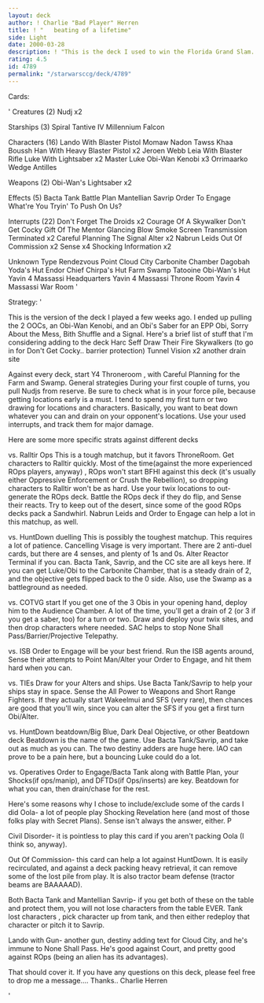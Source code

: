 ```yaml
---
layout: deck
author: ! Charlie "Bad Player" Herren
title: ! "   beating of a lifetime"
side: Light
date: 2000-03-28
description: ! "This is the deck I used to win the Florida Grand Slam. It is a fairly standard throneroom mains deck."
rating: 4.5
id: 4789
permalink: "/starwarsccg/deck/4789"
---
```

Cards: 

'
Creatures (2)
Nudj  x2

Starships (3)
Spiral
Tantive IV
Millennium Falcon

Characters (16)
Lando With Blaster Pistol
Momaw Nadon
Tawss Khaa
Boussh
Han With Heavy Blaster Pistol  x2
Jeroen Webb
Leia With Blaster Rifle
Luke With Lightsaber  x2
Master Luke
Obi-Wan Kenobi	x3
Orrimaarko
Wedge Antilles

Weapons (2)
Obi-Wan's Lightsaber  x2

Effects (5)
Bacta Tank
Battle Plan
Mantellian Savrip
Order To Engage
What're You Tryin' To Push On Us?

Interrupts (22)
Don't Forget The Droids  x2
Courage Of A Skywalker
Don't Get Cocky
Gift Of The Mentor
Glancing Blow
Smoke Screen
Transmission Terminated  x2
Careful Planning
The Signal
Alter  x2
Nabrun Leids
Out Of Commission  x2
Sense  x4
Shocking Information  x2

Unknown Type
Rendezvous Point
Cloud City Carbonite Chamber
Dagobah Yoda's Hut
Endor Chief Chirpa's Hut
Farm
Swamp
Tatooine Obi-Wan's Hut
Yavin 4 Massassi Headquarters
Yavin 4 Massassi Throne Room
Yavin 4 Massassi War Room
'

Strategy: '

This is the version of the deck I played a few weeks ago. I ended up pulling the 2 OOCs, an Obi-Wan Kenobi, and an Obi's Saber for an EPP Obi, Sorry About the Mess, Bith Shuffle and a Signal.
Here's a brief list of stuff that I'm considering adding to the deck
Harc Seff
Draw Their Fire
Skywalkers (to go in for Don't Get Cocky.. barrier protection)
Tunnel Vision x2
another drain site

Against every deck, start Y4 Throneroom , with Careful Planning for the Farm and Swamp.
General strategies
During your first couple of turns, you pull Nudjs from reserve. Be sure to check what is in your force pile, because getting locations early is a must. I tend to spend my first turn or two drawing for locations and characters. Basically, you want to beat down whatever you can and drain on your opponent's locations. Use your used interrupts, and track them for major damage.

Here are some more specific strats against different decks

vs. Ralltir Ops
This is a tough matchup, but it favors ThroneRoom. Get characters to Ralltir quickly. Most of the time(against the more experienced ROps players, anyway) , ROps won't start BFHI against this deck (it's usually either Oppressive Enforcement or Crush the Rebellion), so dropping characters to Ralltir won't be as hard. Use your twix locations to out-generate the ROps deck. Battle the ROps deck if they do flip, and Sense their reacts. Try to keep out of the desert, since some of the good ROps decks pack a Sandwhirl. Nabrun Leids and Order to Engage can help a lot in this matchup, as well.

vs. HuntDown duelling
This is possibly the toughest matchup. This requires a lot of patience. Cancelling Visage is very important. There are 2 anti-duel cards, but there are 4 senses, and plenty of 1s and 0s. Alter Reactor Terminal if you can. Bacta Tank, Savrip, and the CC site are all keys here. If you can get Luke/Obi to the Carbonite Chamber, that is a steady drain of 2, and the objective gets flipped back to the 0 side. Also, use the Swamp as a battleground as needed.

vs. COTVG start
If you get one of the 3 Obis in your opening hand, deploy him to the Audience Chamber. A lot of the time, you'll get a drain of 2 (or 3 if you get a saber, too) for a turn or two. Draw and deploy your twix sites, and then drop characters where needed. SAC helps to stop None Shall Pass/Barrier/Projective Telepathy.

vs. ISB
Order to Engage will be your best friend. Run the ISB agents around, Sense their attempts to Point Man/Alter your Order to Engage, and hit them hard when you can.

vs. TIEs
Draw for your Alters and ships. Use Bacta Tank/Savrip to help your ships stay in space. Sense the All Power to Weapons and Short Range Fighters. If they actually start Wakeelmui and SFS (very rare), then chances are good that you'll win, since you can alter the SFS if you get a first turn Obi/Alter.

vs. HuntDown beatdown/Big Blue, Dark Deal Objective,  or other Beatdown deck
Beatdown is the name of the game. Use Bacta Tank/Savrip, and take out as much as you can. The two destiny adders are huge here. IAO can prove to be a pain here, but a bouncing Luke could do a lot.

vs. Operatives
Order to Engage/Bacta Tank along with Battle Plan, your Shocks(if ops/manip), and DFTDs(if Ops/inserts) are key. Beatdown for what you can, then drain/chase for the rest.

Here's some reasons why I chose to include/exclude some of the cards I did
Oola- a lot of people play Shocking Revelation here (and most of those folks play with Secret Plans). Sense isn't always the answer, either. P

Civil Disorder- it is pointless to play this card if you aren't packing Oola (I think so, anyway).

Out Of Commission- this card can help a lot against HuntDown. It is easily recirculated, and against a deck packing heavy retrieval, it can remove some of the lost pile from play. It is also tractor beam defense (tractor beams are BAAAAAD).

Both Bacta Tank and Mantellian Savrip- if you get both of these on the table and protect them, you will not lose characters from the table EVER. Tank lost characters , pick character up from tank, and then either redeploy that character or pitch it to Savrip.

Lando with Gun- another gun, destiny adding text for Cloud City, and he's immune to None Shall Pass. He's good against Court, and pretty good against ROps (being an alien has its advantages).

That should cover it. If you have any questions on this deck, please feel free to drop me a message....
Thanks..
Charlie Herren



'
